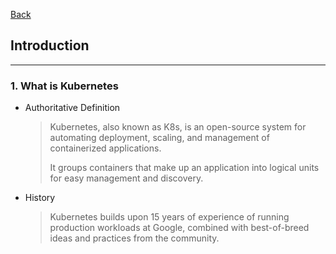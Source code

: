 [Back](README.md)

## Introduction

<hr>

### 1. What is Kubernetes

- Authoritative Definition

  > Kubernetes, also known as K8s, is an open-source system for automating deployment, scaling, and management of containerized applications.
  >
  > It groups containers that make up an application into logical units for easy management and discovery.

- History
  > Kubernetes builds upon 15 years of experience of running production workloads at Google, combined with best-of-breed ideas and practices from the community.
